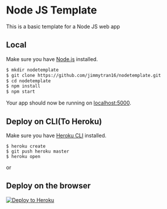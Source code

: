 # Node JS Template
This is a basic template for a Node JS web app

## Local
Make sure you have [Node.js](http://nodejs.org/) installed.

```sh
$ mkdir nodetemplate
$ git clone https://github.com/jimmytran16/nodetemplate.git
$ cd nodetemplate
$ npm install
$ npm start
```
Your app should now be running on [localhost:5000](http://localhost:5000/).

## Deploy on CLI(To Heroku)
 Make sure you have [Heroku CLI](https://cli.heroku.com/) installed.

```
$ heroku create
$ git push heroku master
$ heroku open
```
or

## Deploy on the browser
[![Deploy to Heroku](https://www.herokucdn.com/deploy/button.png)](https://heroku.com/deploy)
